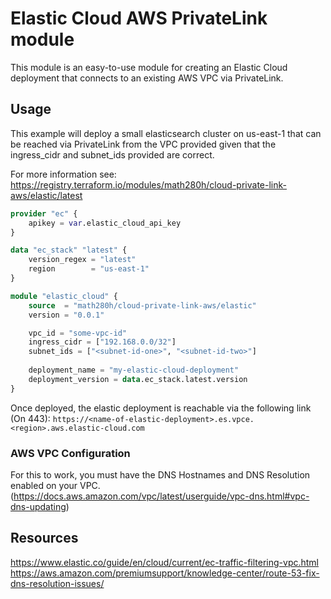 # Elastic Cloud AWS PrivateLink module

This module is an easy-to-use module for creating an Elastic Cloud deployment that connects to an existing AWS VPC via PrivateLink.

## Usage

This example will deploy a small elasticsearch cluster on us-east-1 that can be reached via PrivateLink from the VPC provided
given that the ingress_cidr and subnet_ids provided are correct.

For more information see: https://registry.terraform.io/modules/math280h/cloud-private-link-aws/elastic/latest

````terraform
provider "ec" {
    apikey = var.elastic_cloud_api_key
}

data "ec_stack" "latest" {
    version_regex = "latest"
    region        = "us-east-1"
}

module "elastic_cloud" {
    source  = "math280h/cloud-private-link-aws/elastic"
    version = "0.0.1"

    vpc_id = "some-vpc-id"
    ingress_cidr = ["192.168.0.0/32"]
    subnet_ids = ["<subnet-id-one>", "<subnet-id-two>"]
    
    deployment_name = "my-elastic-cloud-deployment"
    deployment_version = data.ec_stack.latest.version
}
````

Once deployed, the elastic deployment is reachable via the following link (On 443): `https://<name-of-elastic-deployment>.es.vpce.<region>.aws.elastic-cloud.com`

### AWS VPC Configuration

For this to work, you must have the DNS Hostnames and DNS Resolution enabled on your VPC. (https://docs.aws.amazon.com/vpc/latest/userguide/vpc-dns.html#vpc-dns-updating)

## Resources
https://www.elastic.co/guide/en/cloud/current/ec-traffic-filtering-vpc.html
https://aws.amazon.com/premiumsupport/knowledge-center/route-53-fix-dns-resolution-issues/
